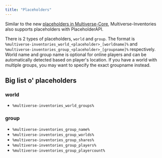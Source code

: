 ```yaml
---
title: "Placeholders"
---
```


Similar to the new [placeholders in Multiverse-Core](/core/reference/placeholders), Multiverse-Inventories also supports placeholders with PlaceholderAPI. 

There is 2 types of placeholders, `world` and `group`. The format is `%multiverse-inventories_world_<placeholder>_[worldname]%` and `%multiverse-inventories_group_<placeholder>_[groupname]%`
respectively. World name and group name is optional for online players and can be automatically detected based on player's location. If you have a world with multiple groups, you may want to specify the exact groupname instead.

## Big list o' placeholders

### world

- `%multiverse-inventories_world_groups%`

### group

- `%multiverse-inventories_group_name%`
- `%multiverse-inventories_group_worlds%`
- `%multiverse-inventories_group_shares%`
- `%multiverse-inventories_group_players%`
- `%multiverse-inventories_group_playercount%`
